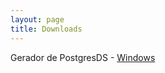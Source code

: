 ```yaml
---
layout: page
title: Downloads
---
```



Gerador de PostgresDS - [Windows](https://drive.google.com/drive/folders/17kqlzlM1xf5SoF0TvABO5Wrh1seiA6kx?usp=sharing)
